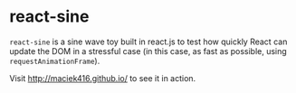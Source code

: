 react-sine
==========

`react-sine` is a sine wave toy built in react.js to test how quickly React can update the DOM in a stressful case (in this case, as fast as possible, using `requestAnimationFrame`).

Visit http://maciek416.github.io/ to see it in action.
